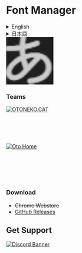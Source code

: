# Font Manager
<details>
  <summary>English</summary>
  Change the font for all pages.<br>
  By selecting and enabling the font included in the extension, you can use that font on all pages.<br>
  Using familiar fonts will make surfing the internet even more comfortable.<br>
  We are currently looking for fonts to be used in the extension. Suggestions are accepted on Github or Discord. If you don't have a font you like, please contact us! We'll respond!
</details>
<details>
  <summary>日本語</summary>
  すべてのページのフォントを変更します。<br>
  拡張機能に搭載されているフォントを選び有効化することで、すべてのページでそのフォントを使用できます。<br>
  慣れ親しんだフォントを使うことで、ネットサーフィンをより快適なものにできます。<br>
  拡張機能に搭載するフォントを募集中です。提案はGithubまたはDiscordで受け付けています。もし、あなたが好んで使うフォントが搭載されていない場合は問い合わせてみてください！対応します！
</details>
<div style="text-align: center;">
  <img src="https://github.com/otoneko1102/font-manager/blob/main/icons/128x128.png?raw=true" alt="Logo" style="display: block; width: auto; height: 128px;">
</div>

### Teams
<a href="https://oto.pet/"><img src="https://www.otoneko.cat/img/logo.png" alt="OTONEKO.CAT" style="display: block; width: auto; height: 100px;"/></a>
<a href="https://www.otoho.me/"><img src="https://www.otoho.me/img/logo.png" alt="Oto Home" style="display: block; width: auto; height: 100px;"/></a>

### Download
- ~~Chrome Webstore~~
- [GitHub Releases](https://github.com/otoneko1102/font-manager/releases)

## Get Support
<a href="https://discord.gg/yKW8wWKCnS"><img src="https://discordapp.com/api/guilds/1005287561582878800/widget.png?style=banner4" alt="Discord Banner"/></a>
